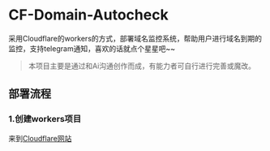 # CF-Domain-Autocheck
采用Cloudflare的workers的方式，部署域名监控系统，帮助用户进行域名到期的监控，支持telegram通知，喜欢的话就点个星星吧~~
> 本项目主要是通过和Ai沟通创作而成，有能力者可自行进行完善或魔改。

## 部署流程
### 1.创建workers项目
来到[Cloudflare网站](www.cloudflare.com)
